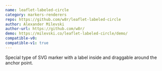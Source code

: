 ```yaml
---
name: leaflet-labeled-circle
category: markers-renderers
repo: https://github.com/w8r/leaflet-labeled-circle
author: Alexander Milevski
author-url: https://github.com/w8r/
demo: https://milevski.co/leaflet-labeled-circle/demo/
compatible-v0:
compatible-v1: true
---
```


Special type of SVG marker with a label inside and draggable around the anchor point.
